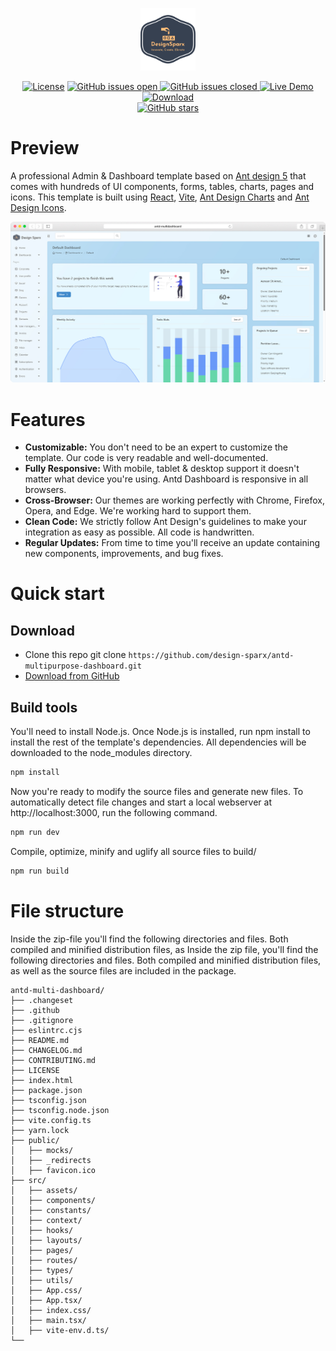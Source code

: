 <p style="text-align: center">
<img src="public/logo-no-background.png" alt="logo" height="100"/>
</p>

<p style="text-align: center">
  <a href="https://github.com/design-sparx/antd-mutli-dashboard/blob/master/LICENSE"><img src="https://img.shields.io/badge/license-MIT-blue.svg" alt="License"></a>
  <a href="https://github.com/design-sparx/antd-mutli-dashboard/issues?q=is%3Aopen+is%3Aissue">
    <img src="https://img.shields.io/github/issues/design-sparx/antd-multipurpose-dashboard/open.svg" alt="GitHub issues open">
  </a>
  <a href="https://github.com/design-sparx/antd-mutli-dashboard/issues?q=is%3Aissue+is%3Aclosed">
    <img src="https://img.shields.io/github/issues-closed-raw/design-sparx/antd-multipurpose-dashboard" alt="GitHub issues closed">
  </a>
  <a href="https://antd-multipurpose-dashboard.netlify.app/" rel="nofollow"><img src="https://img.shields.io/badge/demo-online-green.svg" alt="Live Demo"></a>
  <a href="https://github.com/design-sparx/antd-multipurpose-dashboard/archive/refs/heads/ft/readme.zip">
<img src="https://img.shields.io/static/v1?label=download&message=ZIP&color=green" alt="Download"></a>
  <br>
<a href="https://github.com/design-sparx/antd-mutli-dashboard"><img alt="GitHub stars" src="https://img.shields.io/github/stars/design-sparx/antd-multipurpose-dashboard?style=social"></a>
</p>

# Preview

A professional Admin & Dashboard template based on [Ant design 5](https://ant.design/) that comes with hundreds of UI
components, forms, tables, charts, pages and icons. This template is built using [React](https://react.dev/),
[Vite](https://vitejs.dev/), [Ant Design Charts](https://charts.ant.design/) and
[Ant Design Icons](https://ant.design/components/icon).

![preview image](public/landing-frame.jpg)

# Features

- **Customizable:** You don't need to be an expert to customize the template. Our code is very readable and
  well-documented.
- **Fully Responsive:** With mobile, tablet & desktop support it doesn't matter what device you're using. Antd Dashboard
  is responsive in all browsers.
- **Cross-Browser:** Our themes are working perfectly with Chrome, Firefox, Opera, and Edge. We're working hard to
  support them.
- **Clean Code:** We strictly follow Ant Design's guidelines to make your integration as easy as possible. All code is
  handwritten.
- **Regular Updates:** From time to time you'll receive an update containing new components, improvements, and bug
  fixes.

# Quick start

## Download

- Clone this repo git clone `https://github.com/design-sparx/antd-multipurpose-dashboard.git`
- [Download from GitHub](https://github.com/design-sparx/antd-multipurpose-dashboard/archive/refs/heads/main.zip)

## Build tools

You'll need to install Node.js.
Once Node.js is installed, run npm install to install the rest of the template's dependencies. All dependencies will be
downloaded to the node_modules directory.

```bash copy
npm install
```

Now you're ready to modify the source files and generate new files. To automatically detect file changes and start a
local webserver at http://localhost:3000, run the following command.

```bash copy
npm run dev
```

Compile, optimize, minify and uglify all source files to build/

```bash copy
npm run build
```

# File structure

Inside the zip-file you'll find the following directories and files. Both compiled and minified distribution files, as
Inside the zip file, you'll find the following directories and files. Both compiled and minified distribution files, as
well as the source files are included in the package.

```
antd-multi-dashboard/
├── .changeset
├── .github
├── .gitignore
├── eslintrc.cjs
├── README.md
├── CHANGELOG.md
├── CONTRIBUTING.md
├── LICENSE
├── index.html
├── package.json
├── tsconfig.json
├── tsconfig.node.json
├── vite.config.ts
├── yarn.lock
├── public/
│   ├── mocks/
│   ├── _redirects
│   ├── favicon.ico
├── src/
│   ├── assets/
│   ├── components/
│   ├── constants/
│   ├── context/
│   ├── hooks/
│   ├── layouts/
│   ├── pages/
│   ├── routes/
│   ├── types/
│   ├── utils/
│   ├── App.css/
│   ├── App.tsx/
│   ├── index.css/
│   ├── main.tsx/
│   ├── vite-env.d.ts/
└── 
